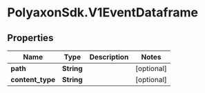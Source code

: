 # PolyaxonSdk.V1EventDataframe

## Properties
Name | Type | Description | Notes
------------ | ------------- | ------------- | -------------
**path** | **String** |  | [optional] 
**content_type** | **String** |  | [optional] 


